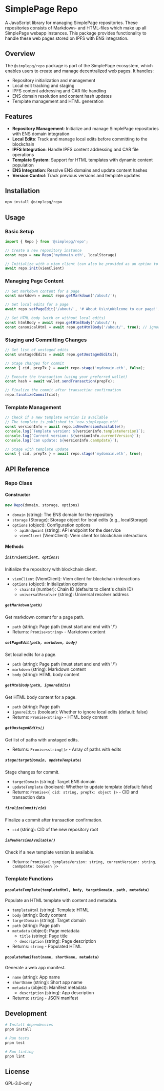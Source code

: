 # SimplePage Repo

A JavaScript library for managing SimplePage repositories. These repositories consists of Markdown- and HTML-files which make up all SimplePage webapp instances. This package provides functionality to handle these web pages stored on IPFS with ENS integration.

## Overview

The `@simplepg/repo` package is part of the SimplePage ecosystem, which enables users to create and manage decentralized web pages. It handles:

- Repository initialization and management
- Local edit tracking and staging
- IPFS content addressing and CAR file handling
- ENS domain resolution and content hash updates
- Template management and HTML generation

## Features

- **Repository Management**: Initialize and manage SimplePage repositories with ENS domain integration
- **Local Edits**: Track and manage local edits before committing to the blockchain
- **IPFS Integration**: Handle IPFS content addressing and CAR file operations
- **Template System**: Support for HTML templates with dynamic content population
- **ENS Integration**: Resolve ENS domains and update content hashes
- **Version Control**: Track previous versions and template updates

## Installation

```bash
npm install @simplepg/repo
```

## Usage

### Basic Setup

```javascript
import { Repo } from '@simplepg/repo';

// Create a new repository instance
const repo = new Repo('mydomain.eth', localStorage)

// Initialize with a viem client (can also be provided as an option to the constructor)
await repo.init(viemClient)
```

### Managing Page Content

```javascript
// Get markdown content for a page
const markdown = await repo.getMarkdown('/about/');

// Set local edits for a page
await repo.setPageEdit('/about/', '# About Us\n\nWelcome to our page!', '<h1>About Us</h1><p>Welcome to our page!</p>');

// Get HTML body (with or without local edits)
const htmlBody = await repo.getHtmlBody('/about/');
const canonicalHtml = await repo.getHtmlBody('/about/', true); // ignore local edits
```

### Staging and Committing Changes

```javascript
// Get list of unstaged edits
const unstagedEdits = await repo.getUnstagedEdits();

// Stage changes for commit
const { cid, prepTx } = await repo.stage('mydomain.eth', false);

// Execute the transaction (using your preferred wallet)
const hash = await wallet.sendTransaction(prepTx);

// Finalize the commit after transaction confirmation
repo.finalizeCommit(cid);
```

### Template Management

```javascript
// Check if a new template version is available
// The template is published to 'new.simplepage.eth'
const versionInfo = await repo.isNewVersionAvailable();
console.log(`Template version: ${versionInfo.templateVersion}`);
console.log(`Current version: ${versionInfo.currentVersion}`);
console.log(`Can update: ${versionInfo.canUpdate}`);

// Stage with template update
const { cid, prepTx } = await repo.stage('mydomain.eth', true);
```

## API Reference

### Repo Class

#### Constructor

```javascript
new Repo(domain, storage, options)
```

- `domain` (string): The ENS domain for the repository
- `storage` (Storage): Storage object for local edits (e.g., localStorage)
- `options` (object): Configuration options
  - `apiEndpoint` (string): API endpoint for the dservice
  - `viemClient` (ViemClient): Viem client for blockchain interactions

#### Methods

##### `init(viemClient, options)`

Initialize the repository with blockchain client.

- `viemClient` (ViemClient): Viem client for blockchain interactions
- `options` (object): Initialization options
  - `chainId` (number): Chain ID (defaults to client's chain ID)
  - `universalResolver` (string): Universal resolver address

##### `getMarkdown(path)`

Get markdown content for a page path.

- `path` (string): Page path (must start and end with '/')
- Returns: `Promise<string>` - Markdown content

##### `setPageEdit(path, markdown, body)`

Set local edits for a page.

- `path` (string): Page path (must start and end with '/')
- `markdown` (string): Markdown content
- `body` (string): HTML body content

##### `getHtmlBody(path, ignoreEdits)`

Get HTML body content for a page.

- `path` (string): Page path
- `ignoreEdits` (boolean): Whether to ignore local edits (default: false)
- Returns: `Promise<string>` - HTML body content

##### `getUnstagedEdits()`

Get list of paths with unstaged edits.

- Returns: `Promise<string[]>` - Array of paths with edits

##### `stage(targetDomain, updateTemplate)`

Stage changes for commit.

- `targetDomain` (string): Target ENS domain
- `updateTemplate` (boolean): Whether to update template (default: false)
- Returns: `Promise<{ cid: string, prepTx: object }>` - CID and transaction data

##### `finalizeCommit(cid)`

Finalize a commit after transaction confirmation.

- `cid` (string): CID of the new repository root

##### `isNewVersionAvailable()`

Check if a new template version is available.

- Returns: `Promise<{ templateVersion: string, currentVersion: string, canUpdate: boolean }>`

### Template Functions

#### `populateTemplate(templateHtml, body, targetDomain, path, metadata)`

Populate an HTML template with content and metadata.

- `templateHtml` (string): Template HTML
- `body` (string): Body content
- `targetDomain` (string): Target domain
- `path` (string): Page path
- `metadata` (object): Page metadata
  - `title` (string): Page title
  - `description` (string): Page description
- Returns: `string` - Populated HTML

#### `populateManifest(name, shortName, metadata)`

Generate a web app manifest.

- `name` (string): App name
- `shortName` (string): Short app name
- `metadata` (object): Manifest metadata
  - `description` (string): App description
- Returns: `string` - JSON manifest


## Development

```bash
# Install dependencies
pnpm install

# Run tests
pnpm test

# Run linting
pnpm lint
```

## License

GPL-3.0-only